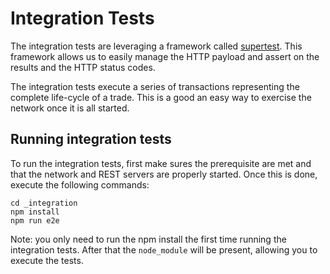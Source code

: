 # Integration Tests

The integration tests are leveraging a framework called [supertest](https://github.com/visionmedia/supertest#readme). This framework allows us to easily manage the HTTP payload and assert on the results and the HTTP status codes.  

The integration tests execute a series of transactions representing the complete life-cycle of a trade.  This is a good an easy way to exercise the network once it is all started.

## Running integration tests  

To run the integration tests, first make sures the prerequisite are met and that the network and REST servers are properly started.  Once this is done, execute the following commands:  
  
```
cd _integration
npm install
npm run e2e
```

Note: you only need to run the npm install the first time running the integration tests.  After that the `node_module` will be present, allowing you to execute the tests.

